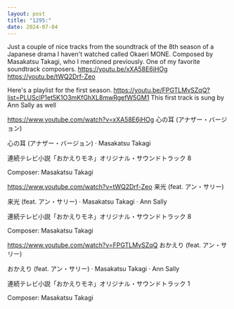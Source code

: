 ```yaml
---
layout: post
title: "1295:"
date: 2024-07-04
---
```


Just a couple of nice tracks from the soundtrack of the 8th season of a Japanese drama I haven't watched called Okaeri MONE. Composed by Masakatsu Takagi, who I mentioned previously. One of my favorite soundtrack composers. 
https://youtu.be/xXA58E6jHOg
https://youtu.be/tWQ2Drf-Zeo

Here's a playlist for the first season.
https://youtu.be/FPGTLMvSZqQ?list=PLUSclP1et5K1O3mKfGhXL8mwRgefW5GM1
This first track is sung by Ann Sally as well

https://www.youtube.com/watch?v=xXA58E6jHOg
心の耳 (アナザー・バージョン)

心の耳 (アナザー・バージョン) · Masakatsu Takagi

連続テレビ小説「おかえりモネ」オリジナル・サウンドトラック 8



Composer: Masakatsu Takagi


https://www.youtube.com/watch?v=tWQ2Drf-Zeo
来光 (feat. アン・サリー)

来光 (feat. アン・サリー) · Masakatsu Takagi · Ann Sally

連続テレビ小説「おかえりモネ」オリジナル・サウンドトラック 8



Composer: Masakatsu Takagi


https://www.youtube.com/watch?v=FPGTLMvSZqQ
おかえり (feat. アン・サリー)

おかえり (feat. アン・サリー) · Masakatsu Takagi · Ann Sally

連続テレビ小説「おかえりモネ」オリジナル・サウンドトラック 1



Composer: Masakatsu Takagi
